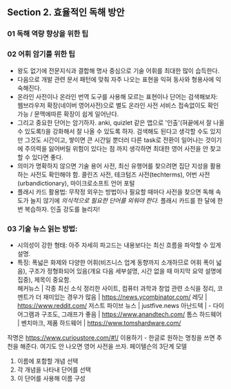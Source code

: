 ## Section 2. 효율적인 독해 방안
### 01 독해 역량 향상을 위한 팁

### 02 어휘 암기를 위한 팁
- 왕도 없기에 전문지식과 결합해 명사 중심으로 기술 어휘를 최대한 많이 습득한다.
- 다음으로 개발 관련 문서 패턴에 맞춰 자주 나오는 표현을 익혀 동사와 형용사에 익숙해진다.
- 온라인 사전이나 온라인 번역 도구를 사용해 모르는 표현이나 단어는 검색해보자: 웹브라우저 확장(네이버 영어사전)으로 별도 온라인 사전 서비스 접속없이도 확인 가능 / 문맥에따른 확장이 쉽게 일어난다.
- 그리고 중요한 단어는 암기하자. anki, quizlet 같은 앱으로 '인출'(혀끝에서 잘 나올 수 있도록!)을 강화해서 잘 나올 수 있도록 하자. 검색해도 된다고 생각할 수도 있지만 그것도 시간이고, 쌓이면 큰 시간일 뿐더러 다른 task로 전환이 일어나는 것이기에 주의력을 잃어버릴 위험이 있다는 점 까지 생각하면 최대한 영어 사전을 안 찾고 할 수 있다면 좋다. 
- 의미가 명확하지 않으면 기술 용어 사전, 최신 유행어를 찾으려면 집단 지성을 활용하는 사전도 확인해야 함. 콜린즈 사전, 테크텀즈 사전(techterms), 어번 사전(urbandictionary), 마이크로소프트 언어 포털
- 플래시 카드 활용법: 무작정 외우는 방법이나 필요할 때마다 사전을 찾으면 독해 속도가 늘지 않기에 *의식적으로 필요한 단어를 외워야 한다.* 플래시 카드를 한 달에 한 번 복습하자. 인출 강도를 늘리자!

### 03 기술 뉴스 읽는 방법:
- 시의성이 강한 형태: 아주 자세히 파고드는 내용보다는 최신 흐름을 파악할 수 있게 설명.
- 특징: 폭넓은 화제와 다양한 어휘(비즈니스 업계 동향까지 소개하므로 어휘 폭이 넓음), 구조가 정형화되어 있음(개요 다음 세부설명, 시간 없을 때 마지막 요약 설명에 집중), 제목이 중요함.  
해커뉴스 | 각종 최신 소식 정리한 사이트, 컴퓨터 과학과 창업 관련 소식을 정리, 코멘트가 더 재미있는 경우가 많음 | https://news.ycombinator.com/
레딧 |  https://www.reddit.com/
저스트 파이브 뉴스 | justfive.news
아난드텍 | - 다이어그램과 구조도, 그래프가 좋음 | https://www.anandtech.com/ 
톰스 하드웨어 | 벤치마크, 제품 하드웨어 | https://www.tomshardware.com/



작명은 https://www.curioustore.com/#!/ 이용하기 - 한글로 원하는 명칭을 쓰면 추천을 해준다. 여기도 안 나오면 영어 사전을 쓰자. 
페이텔슨의 3단계 모델
1. 이름에 포함할 개념 선택
2. 각 개념을 나타내 단어를 선택
3. 이 단어를 사용해 이름 구성
